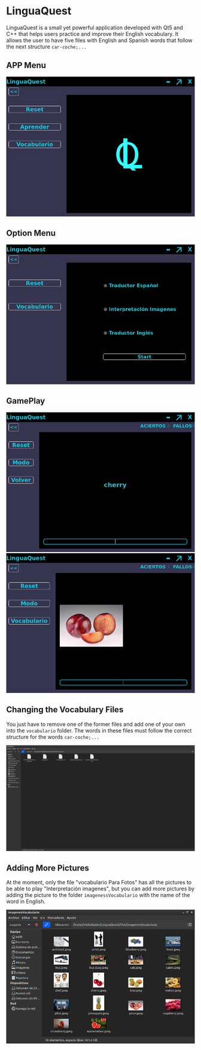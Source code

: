# LinguaQuest <img src="https://github.com/inkih04/LinguaQuest/blob/main/files/imagenes/lOGO.png" alt="logo2" width="60" height="0">

LinguaQuest is a small yet powerful application developed with Qt5 and C++ that helps users practice and improve their English vocabulary.
It allows the user to have five files with English and Spanish words that follow the next structure `car-coche;...`

## APP Menu
![App Menu](https://github.com/inkih04/LinguaQuest/blob/main/imagesREADME/fotoMenu.png)

## Option Menu
![Option Menu](https://github.com/inkih04/LinguaQuest/blob/main/imagesREADME/menuOpciones.png)

## GamePlay
![GamePlay 1](https://github.com/inkih04/LinguaQuest/blob/main/imagesREADME/LinguaQuest_partida.png)
![GamePlay 2](https://github.com/inkih04/LinguaQuest/blob/main/imagesREADME/LinguaQuest_fotos.png)

## Changing the Vocabulary Files
You just have to remove one of the former files and add one of your own into the `vocabulario` folder.
The words in these files must follow the correct structure for the words `car-coche;...`

![Changing Vocabulary Files](https://github.com/inkih04/LinguaQuest/blob/main/imagesREADME/cambiarVocabulario.png)

## Adding More Pictures
At the moment, only the file "vocabulario Para Fotos" has all the pictures to be able to play "Interpretación imagenes", but you can add more pictures by adding the picture to the folder `imagenessVocabulario` with the name of the word in English.

![Adding More Pictures](https://github.com/inkih04/LinguaQuest/blob/main/imagesREADME/cambiarFoto.png)
